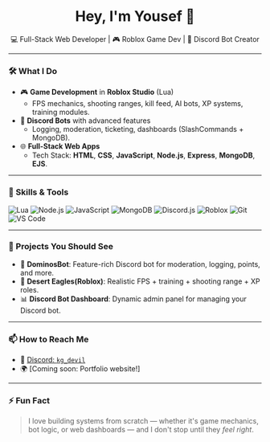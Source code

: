 <h1 align="center">Hey, I'm Yousef 👋</h1>

<p align="center">
  💻 Full-Stack Web Developer | 🎮 Roblox Game Dev | 🤖 Discord Bot Creator
</p>

---

### 🛠️ What I Do

- 🎮 **Game Development** in **Roblox Studio** (Lua)
  - FPS mechanics, shooting ranges, kill feed, AI bots, XP systems, training modules.
- 🤖 **Discord Bots** with advanced features
  - Logging, moderation, ticketing, dashboards (SlashCommands + MongoDB).
- 🌐 **Full-Stack Web Apps**
  - Tech Stack: **HTML**, **CSS**, **JavaScript**, **Node.js**, **Express**, **MongoDB**, **EJS**.

---

### 🧠 Skills & Tools

![Lua](https://img.shields.io/badge/-Lua-2C2D72?style=flat&logo=lua)
![Node.js](https://img.shields.io/badge/-Node.js-339933?style=flat&logo=node.js)
![JavaScript](https://img.shields.io/badge/-JavaScript-F7DF1E?style=flat&logo=javascript&logoColor=black)
![MongoDB](https://img.shields.io/badge/-MongoDB-47A248?style=flat&logo=mongodb)
![Discord.js](https://img.shields.io/badge/-Discord.js-5865F2?style=flat&logo=discord)
![Roblox](https://img.shields.io/badge/-Roblox-000000?style=flat&logo=roblox)
![Git](https://img.shields.io/badge/-Git-F05032?style=flat&logo=git)
![VS Code](https://img.shields.io/badge/-VS%20Code-007ACC?style=flat&logo=visual-studio-code)

---

### 🚀 Projects You Should See

- 🔫 **DominosBot**: Feature-rich Discord bot for moderation, logging, points, and more.
- 🎯 **Desert Eagles(Roblox)**: Realistic FPS + training + shooting range + XP roles.
- 📊 **Discord Bot Dashboard**: Dynamic admin panel for managing your Discord bot.

---

### 📫 How to Reach Me

- 💬 [Discord: `kg_devil`](#)
- 🌍 [Coming soon: Portfolio website!]

---

### ⚡ Fun Fact

> I love building systems from scratch — whether it's game mechanics, bot logic, or web dashboards — and I don't stop until they *feel right*.

